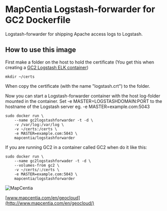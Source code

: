 # MapCentia Logstash-forwarder for GC2 Dockerfile

Logstash-forwarder for shipping Apache access logs to Logstash.

## How to use this image

First make a folder on the host to hold the certificate (You get this when creating a [GC2 Logstash ELK container](https://registry.hub.docker.com/u/mapcentia/logstash/))

    mkdir ~/certs

When copy the certificate (with the name "logstash.crt") to the folder.

Now you can start a Logstash-forwarder container with the host log-folder mounted in the container. Set -e MASTER=LOGSTASHDOMAIN:PORT to the hostname of the Logstash server eg. -e MASTER=example.com:5043

    sudo docker run \
        --name gc2logstashforwarder -t -d \
        -v /var/log:/var/log \
        -v ~/certs:/certs \
        -e MASTER=example.com:5043 \
        mapcentia/logstashforwarder
     
If you are running GC2 in a container called GC2 when do it like this:

    sudo docker run \
        --name gc2logstashforwader -t -d \
        --volumes-from gc2 \
        -v ~/certs/:/certs \
        -e MASTER=example.com:5043 \
        mapcentia/logstashforwarder


![MapCentia](https://geocloud.mapcentia.com/assets/images/MapCentia_geocloud_200.png)

[www.mapcentia.com/en/geocloud](http://www.mapcentia.com/en/geocloud/)